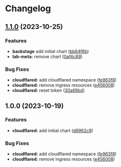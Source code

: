 # Changelog

## [1.1.0](https://github.com/lab-ops/charts/compare/v1.0.0...v1.1.0) (2023-10-25)


### Features

* **backstage** add initial chart ([bb84f6b](https://github.com/lab-ops/charts/commit/bb84f6b1bd9925057d0e01f4f5b6984ee4fe7c33))
* **lab-meta:** remove chart ([0af4c89](https://github.com/lab-ops/charts/commit/0af4c8964101cbeba0666851793978f89048474e))


### Bug Fixes

* **cloudflared:** add cloudflared namespace ([fe963f8](https://github.com/lab-ops/charts/commit/fe963f86a3a9da9e0ccf2d691633e5d85d9d91c8))
* **cloudflared:** remove ingress resources ([e456008](https://github.com/lab-ops/charts/commit/e45600840c8db2f8470d8a9833eceb1384026332))
* **cloudflared:** reset token ([30a69bd](https://github.com/lab-ops/charts/commit/30a69bd4834ce1c13493115295dd2baf9ef32c31))

## 1.0.0 (2023-10-19)


### Features

* **cloudflared:** add initial chart ([d6962c9](https://github.com/lab-ops/charts/commit/d6962c9620496983ff75c223c9cf3b058cc561b3))


### Bug Fixes

* **cloudflared:** add cloudflared namespace ([fe963f8](https://github.com/lab-ops/charts/commit/fe963f86a3a9da9e0ccf2d691633e5d85d9d91c8))
* **cloudflared:** remove ingress resources ([e456008](https://github.com/lab-ops/charts/commit/e45600840c8db2f8470d8a9833eceb1384026332))
